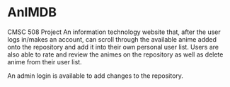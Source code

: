 # AnIMDB
CMSC 508 Project
An information technology website that, after the user logs in/makes an account, can scroll through the available anime added onto the repository and add it into their own personal user list. Users are also able to rate and review the animes on the repository as well as delete anime from their user list. 

An admin login is available to add changes to the repository.
